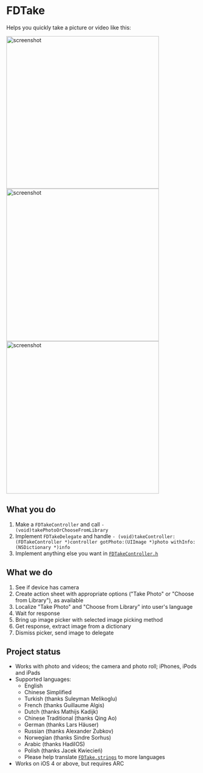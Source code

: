 FDTake
================
Helps you quickly take a picture or video like this:

<img src="http://i.imgur.com/HPY1taI.png" alt="screenshot" height=400/>
<img src="http://i.imgur.com/zEtLoZR.png" alt="screenshot" height=400/>
<img src="http://i.imgur.com/Brq6ojq.png" alt="screenshot" height=400/>

What you do
----------------
 1. Make a `FDTakeController` and call `- (void)takePhotoOrChooseFromLibrary`<br>
 2. Implement `FDTakeDelegate` and handle `- (void)takeController:(FDTakeController *)controller gotPhoto:(UIImage *)photo withInfo:(NSDictionary *)info`
 3. Implement anything else you want in <a href="https://github.com/fulldecent/FDTake/blob/master/FDTakeExample/FDTakeController.h">`FDTakeController.h`</a>

What we do
----------------
 1. See if device has camera
 2. Create action sheet with appropriate options ("Take Photo" or "Choose from Library"), as available
 3. Localize "Take Photo" and "Choose from Library" into user's language
 4. Wait for response
 5. Bring up image picker with selected image picking method
 6. Get response, extract image from a dictionary
 7. Dismiss picker, send image to delegate

Project status
----------------
 * Works with photo and videos; the camera and photo roll; iPhones, iPods and iPads
 * Supported languages:
   - English
   - Chinese Simplified
   - Turkish (thanks Suleyman Melikoglu)
   - French (thanks Guillaume Algis)
   - Dutch (thanks Mathijs Kadijk)
   - Chinese Traditional (thanks Qing Ao)
   - German (thanks Lars Häuser)
   - Russian (thanks Alexander Zubkov)
   - Norwegian (thanks Sindre Sorhus)
   - Arabic (thanks HadiIOS)
   - Polish (thanks Jacek Kwiecień)
   - Please help translate <a href="https://github.com/fulldecent/FDTake/blob/master/FDTakeExample/en.lproj/FDTake.strings">`FDTake.strings`</a> to more languages
 * Works on iOS 4 or above, but requires ARC

